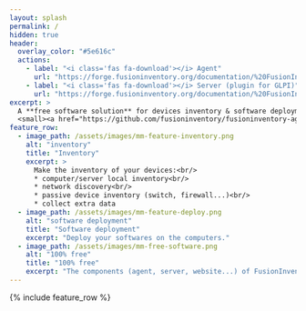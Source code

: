 ```yaml
---
layout: splash
permalink: /
hidden: true
header:
  overlay_color: "#5e616c"
  actions:
    - label: "<i class='fas fa-download'></i> Agent"
      url: "https://forge.fusioninventory.org/documentation/%20FusionInventory_agent/%20%20%20Installation/windows/"
    - label: "<i class='fas fa-download'></i> Server (plugin for GLPI)"
      url: "https://forge.fusioninventory.org/documentation/%20FusionInventory_for_GLPI/%20%20Installation%20%26%20update/1.installation/"
excerpt: >
  A **free software solution** for devices inventory & software deployment.<br />
  <small><a href="https://github.com/fusioninventory/fusioninventory-agent/releases/tag/2.6">Latest release FusionInventory Agent v2.6</a><br/><a href="https://github.com/fusioninventory/fusioninventory-for-glpi/releases/tag/glpi9.5%2B4.0">Latest release plugin FusionInventory for GLPI v9.5+4.0</a></small>
feature_row:
  - image_path: /assets/images/mm-feature-inventory.png
    alt: "inventory"
    title: "Inventory"
    excerpt: >
      Make the inventory of your devices:<br/>
      * computer/server local inventory<br/>
      * network discovery<br/>
      * passive device inventory (switch, firewall...)<br/>
      * collect extra data
  - image_path: /assets/images/mm-feature-deploy.png
    alt: "software deployment"
    title: "Software deployment"
    excerpt: "Deploy your softwares on the computers."
  - image_path: /assets/images/mm-free-software.png
    alt: "100% free"
    title: "100% free"
    excerpt: "The components (agent, server, website...) of FusionInventory project are under free software licenses."
---
```


{% include feature_row %}
